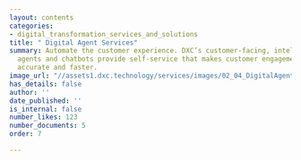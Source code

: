 ```yaml
---
layout: contents
categories:
- digital_transformation_services_and_solutions
title: " Digital Agent Services"
summary: Automate the customer experience. DXC’s customer-facing, intelligent digital
  agents and chatbots provide self-service that makes customer engagement more convenient,
  accurate and faster.
image_url: "//assets1.dxc.technology/services/images/02_04_DigitalAgent_bw.png"
has_details: false
author: ''
date_published: ''
is_internal: false
number_likes: 123
number_documents: 5
order: 7

---
```


